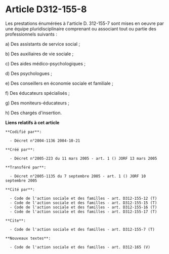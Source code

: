 # Article D312-155-8

Les prestations énumérées à l'article D. 312-155-7 sont mises en oeuvre par une équipe pluridisciplinaire comprenant ou
associant tout ou partie des professionnels suivants :

a) Des assistants de service social ;

b) Des auxiliaires de vie sociale ;

c) Des aides médico-psychologiques ;

d) Des psychologues ;

e) Des conseillers en économie sociale et familiale ;

f) Des éducateurs spécialisés ;

g) Des moniteurs-éducateurs ;

h) Des chargés d'insertion.

**Liens relatifs à cet article**

	**Codifié par**:

	  - Décret n°2004-1136 2004-10-21

	**Créé par**:

	  - Décret n°2005-223 du 11 mars 2005 - art. 1 () JORF 13 mars 2005

	**Transféré par**:

	  - Décret n°2005-1135 du 7 septembre 2005 - art. 1 () JORF 10 septembre 2005

	**Cité par**:

	  - Code de l'action sociale et des familles - art. D312-155-12 (T)
	  - Code de l'action sociale et des familles - art. D312-155-15 (T)
	  - Code de l'action sociale et des familles - art. D312-155-16 (T)
	  - Code de l'action sociale et des familles - art. D312-155-17 (T)

	**Cite**:

	  - Code de l'action sociale et des familles - art. D312-155-7 (T)

	**Nouveaux textes**:

	  - Code de l'action sociale et des familles - art. D312-165 (V)
